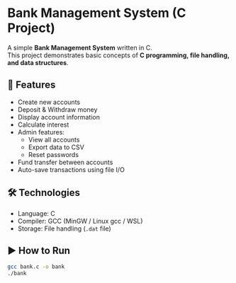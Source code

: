 # Bank Management System (C Project)

A simple **Bank Management System** written in C.  
This project demonstrates basic concepts of **C programming, file handling, and data structures**.

## 🚀 Features
- Create new accounts
- Deposit & Withdraw money
- Display account information
- Calculate interest
- Admin features:
  - View all accounts
  - Export data to CSV
  - Reset passwords
- Fund transfer between accounts
- Auto-save transactions using file I/O

## 🛠️ Technologies
- Language: C
- Compiler: GCC (MinGW / Linux gcc / WSL)
- Storage: File handling (`.dat` file)

## ▶️ How to Run
```bash
gcc bank.c -o bank
./bank
